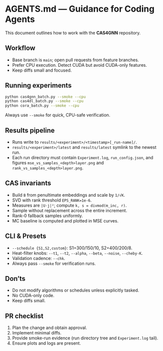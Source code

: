 # AGENTS.md — Guidance for Coding Agents

This document outlines how to work with the **CAS4GNN** repository.

## Workflow
- Base branch is `main`; open pull requests from feature branches.
- Prefer CPU execution. Detect CUDA but avoid CUDA-only features.
- Keep diffs small and focused.

## Running experiments
```bash
python cas4gnn_batch.py --smoke --cpu
python cas4dl_batch.py --smoke --cpu
python cora_batch.py --smoke --cpu
```
Always use `--smoke` for quick, CPU-safe verification.

## Results pipeline
- Runs write to `results/<experiment>/<timestamp>[_run-name]/`.
- `results/<experiment>/latest` and `results/latest` symlink to the newest run.
- Each run directory must contain `Experiment.log`, `run_config.json`, and figures `mse_vs_samples_<depth>layer.png` and `rank_vs_samples_<depth>layer.png`.

## CAS invariants
- Build `B` from penultimate embeddings and scale by `1/√K`.
- SVD with rank threshold `EPS_RANK=1e-6`.
- Measures are `|U·j|²`; compute `k, s = divmod(m_inc, r)`.
- Sample without replacement across the entire increment.
- Rank-0 fallback samples uniformly.
- MC baseline is computed and plotted in MSE curves.

## CLI & Presets
- `--schedule {S1,S2,custom}`: S1=300/150/10, S2=400/200/8.
- Heat-filter knobs: `--t1`, `--t2`, `--alpha`, `--beta`, `--noise`, `--cheby-K`.
- Validation cadence: `--chk`.
- Always pass `--smoke` for verification runs.

## Don’ts
- Do not modify algorithms or schedules unless explicitly tasked.
- No CUDA-only code.
- Keep diffs small.

## PR checklist
1. Plan the change and obtain approval.
2. Implement minimal diffs.
3. Provide smoke-run evidence (run directory tree and `Experiment.log` tail).
4. Ensure plots and logs are present.
